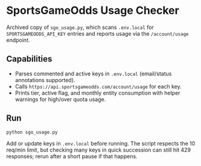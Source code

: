 ﻿# SportsGameOdds Usage Checker

Archived copy of `sgo_usage.py`, which scans `.env.local` for `SPORTSGAMEODDS_API_KEY` entries and reports usage via the `/account/usage` endpoint.

## Capabilities

- Parses commented and active keys in `.env.local` (email/status annotations supported).
- Calls `https://api.sportsgameodds.com/account/usage` for each key.
- Prints tier, active flag, and monthly entity consumption with helper warnings for high/over quota usage.

## Run

```bash
python sgo_usage.py
```

Add or update keys in `.env.local` before running. The script respects the 10 req/min limit, but checking many keys in quick succession can still hit 429 responses; rerun after a short pause if that happens.
